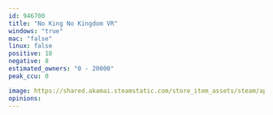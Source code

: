 ```yaml
---
id: 946700
title: "No King No Kingdom VR"
windows: "true"
mac: "false"
linux: false
positive: 18
negative: 8
estimated_owners: "0 - 20000"
peak_ccu: 0

image: https://shared.akamai.steamstatic.com/store_item_assets/steam/apps/946700/header.jpg?t=1681751696
opinions:
---
```

